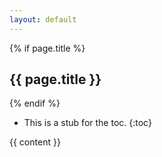 ```yaml
---
layout: default
---
```

{% if page.title %}
<h2 class="content-title">{{ page.title }}</h2>
{% endif %}

* This is a stub for the toc.
{:toc}

{{ content }}
